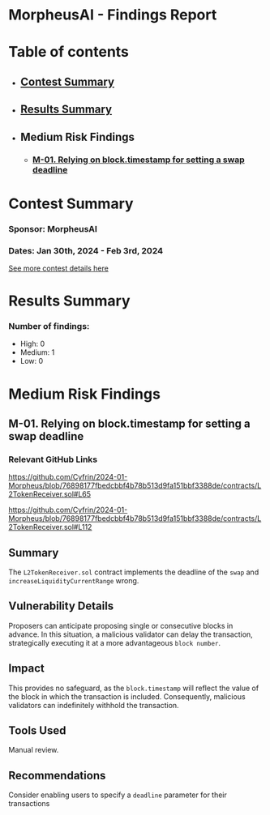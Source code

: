 # MorpheusAI - Findings Report

# Table of contents
- ## [Contest Summary](#contest-summary)
- ## [Results Summary](#results-summary)

- ## Medium Risk Findings
    - ### [M-01. Relying on block.timestamp for setting a swap deadline](#M-01)



# <a id='contest-summary'></a>Contest Summary

### Sponsor: MorpheusAI

### Dates: Jan 30th, 2024 - Feb 3rd, 2024

[See more contest details here](https://www.codehawks.com/contests/clrzgrole0007xtsq0gfdw8if)

# <a id='results-summary'></a>Results Summary

### Number of findings:
   - High: 0
   - Medium: 1
   - Low: 0



		
# Medium Risk Findings

## <a id='M-01'></a>M-01. Relying on block.timestamp for setting a swap deadline            

### Relevant GitHub Links
	
https://github.com/Cyfrin/2024-01-Morpheus/blob/76898177fbedcbbf4b78b513d9fa151bbf3388de/contracts/L2TokenReceiver.sol#L65

https://github.com/Cyfrin/2024-01-Morpheus/blob/76898177fbedcbbf4b78b513d9fa151bbf3388de/contracts/L2TokenReceiver.sol#L112

## Summary

The `L2TokenReceiver.sol` contract implements the deadline of the `swap` and `increaseLiquidityCurrentRange` wrong.

## Vulnerability Details

Proposers can anticipate proposing single or consecutive blocks in advance. In this situation, a malicious validator can delay the transaction, strategically executing it at a more advantageous `block number`.

## Impact

This provides no safeguard, as the `block.timestamp` will reflect the value of the block in which the transaction is included. Consequently, malicious validators can indefinitely withhold the transaction.

## Tools Used

Manual review.

## Recommendations

Consider enabling users to specify a `deadline` parameter for their transactions




